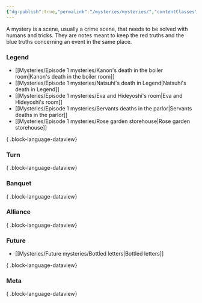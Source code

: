 ```yaml
---
{"dg-publish":true,"permalink":"/mysteries/mysteries/","contentClasses":"center-headings red-truth red-links blue-truth"}
---
```


A mystery is a scene, usually a crime scene, that needs to be solved with humans  and tricks.
They are notes meant to keep the red truths and the blue truths concerning an event in the same place.

### Legend

- [[Mysteries/Episode 1 mysteries/Kanon's death in the boiler room\|Kanon's death in the boiler room]]
- [[Mysteries/Episode 1 mysteries/Natsuhi's death in Legend\|Natsuhi's death in Legend]]
- [[Mysteries/Episode 1 mysteries/Eva and Hideyoshi's room\|Eva and Hideyoshi's room]]
- [[Mysteries/Episode 1 mysteries/Servants deaths in the parlor\|Servants deaths in the parlor]]
- [[Mysteries/Episode 1 mysteries/Rose garden storehouse\|Rose garden storehouse]]

{ .block-language-dataview}

### Turn

{ .block-language-dataview}
### Banquet

{ .block-language-dataview}
### Alliance

{ .block-language-dataview}

### Future
- [[Mysteries/Future mysteries/Bottled letters\|Bottled letters]]

{ .block-language-dataview}

### Meta

{ .block-language-dataview}
